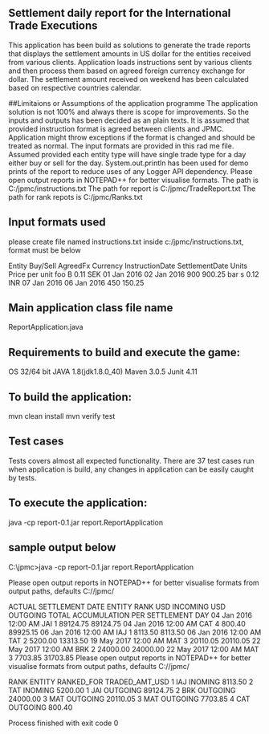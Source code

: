 ## Settlement daily report for the International Trade Executions
This application has been build as solutions to generate the trade reports that displays the settlement amounts in US dollar for the entities received from various clients.
Application loads instructions sent by various clients and then process them based on agreed foreign currency exchange for dollar.
The settlement amount received on weekend has been calculated based on respective countries calendar.


##Limitaions or Assumptions of the application programme
The application solution is not 100% and always there is scope for improvements.
So the inputs and outputs has been decided as an plain texts.
It is assumed that provided instruction format is agreed between clients and JPMC.
Application might throw exceptions if the format is changed and should be treated as normal.
The input formats are provided in this rad me file.
Assumed provided each entity type will have single trade type for a day either buy or sell for the day.
System.out.println has been used for demo prints of the report to reduce uses of any Logger API dependency.
Please open output reports in NOTEPAD++ for better visualise formats.
The path is C:/jpmc/instructions.txt
The path for report is C:/jpmc/TradeReport.txt
The path for rank repots is C:/jpmc/Ranks.txt

## Input formats used
please create file named instructions.txt inside c:/jpmc/instructions.txt, format must be below

Entity Buy/Sell AgreedFx Currency InstructionDate SettlementDate Units Price per unit
foo B 0.11 SEK 01 Jan 2016 02 Jan 2016 900 900.25
bar s 0.12 INR 07 Jan 2016 06 Jan 2016 450 150.25

## Main application class file name
  ReportApplication.java


## Requirements to build and execute the game:
OS 32/64 bit
JAVA 1.8(jdk1.8.0_40)
Maven 3.0.5
Junit 4.11

## To build the application:
 mvn clean install
 mvn verify test

## Test cases
Tests covers almost all expected functionality.
There are 37 test cases run when application is build, any changes in application can be easily caught by tests.

## To execute the application:
java -cp report-0.1.jar report.ReportApplication


##  sample output below
C:\jpmc>java -cp report-0.1.jar report.ReportApplication

Please open output reports in NOTEPAD++ for better visualise formats from output paths, defaults C://jpmc/


ACTUAL SETTLEMENT DATE		ENTITY		RANK 		USD INCOMING		USD OUTGOING		TOTAL ACCUMULATION PER SETTLEMENT DAY
04 Jan 2016 12:00 AM		JAI			1								89124.75				89124.75
04 Jan 2016 12:00 AM		CAT			4								800.40				89925.15
06 Jan 2016 12:00 AM		IAJ			1			8113.50									8113.50
06 Jan 2016 12:00 AM		TAT			2			5200.00									13313.50
19 May 2017 12:00 AM		MAT			3								20110.05				20110.05
22 May 2017 12:00 AM		BRK			2								24000.00				24000.00
22 May 2017 12:00 AM		MAT			3								7703.85				31703.85
Please open output reports in NOTEPAD++ for better visualise formats from output paths, defaults C://jpmc/

RANK 	ENTITY	RANKED_FOR	 TRADED_AMT_USD
1		IAJ		INOMING		8113.50
2		TAT		INOMING		5200.00
1		JAI		OUTGOING		89124.75
2		BRK		OUTGOING		24000.00
3		MAT		OUTGOING		20110.05
3		MAT		OUTGOING		7703.85
4		CAT		OUTGOING		800.40

Process finished with exit code 0